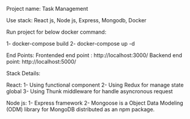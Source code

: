 Project name: Task Management

Use stack: React js, Node js, Express, Mongodb, Docker

Run project for below docker command:

1- docker-compose build
2- docker-compose up -d

End Points:
Frontended end point : http://localhost:3000/
Backend end point: http://localhost:5000/

Stack Details:

React:
1- Using functional component
2- Using Redux for manage state global
3- Using Thunk middleware for handle asyncronous request

Node js:
1- Express framework
2- Mongoose is a Object Data Modeling (ODM) library for MongoDB distributed as an npm package.






